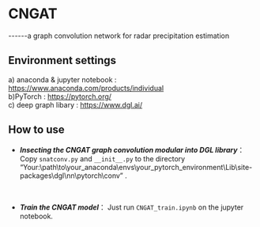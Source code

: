 CNGAT
=========
------a graph convolution network for radar precipitation estimation
<br>
## Environment settings
a) anaconda & jupyter notebook : https://www.anaconda.com/products/individual
<br>
b)PyTorch : https://pytorch.org/
<br>
c) deep graph libary : https://www.dgl.ai/
<br>
## How to use

* ***Insecting the CNGAT graph convolution modular into DGL library***： Copy `snatconv.py` and `__init__.py` to the directory “Your:\path\to\your_anaconda\envs\your_pytorch_environment\Lib\site-packages\dgl\nn\pytorch\conv” .

<br>

* ***Train the CNGAT model***： Just run `CNGAT_train.ipynb` on the jupyter notebook.

